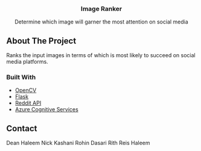 <div id="top"></div>
<!-- PROJECT LOGO -->
<br />
<div align="center">
  <!-- <a href="https://github.com/deanhaleem/mario-clone-js">
    <img src="images/logo.png" alt="Logo" width="80" height="80">
  </a> -->

<h3 align="center">Image Ranker</h3>

  <p align="center">
    Determine which image will garner the most attention on social media
    <br />
  </p>
</div>

<!-- ABOUT THE PROJECT -->

## About The Project

<!-- [![Product Name Screen Shot][product-screenshot]](https://example.com) -->

Ranks the input images in terms of which is most likely to succeed on social media platforms.

<!-- <p align="right">(<a href="#top">back to top</a>)</p> -->

### Built With

- [OpenCV](https://opencv.org/)
- [Flask](https://flask.palletsprojects.com/en/2.2.x/)
- [Reddit API](https://www.reddit.com/dev/api/)
- [Azure Cognitive Services](https://azure.microsoft.com/en-us/products/cognitive-services/)

## Contact

Dean Haleem
Nick Kashani
Rohin Dasari
Rith
Reis Haleem
